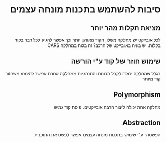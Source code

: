 <div dir="rtl">

# סיבות להשתמש בתכנות מונחה עצמים


## מציאת תקלות מהר יותר
לכל אובייקט יש מחלקה משלו, הקוד מאורגן יותר וכך אפשר להגיע לכל דבר בקוד בקלות. יש בעיה באובייקט של הרכב? זה בטח במחלקה CARS

## שימוש חוזר של קוד ע"י הורשה
בגלל שמחלקה יכולה לקבל תכונות והתנהגיות ממחלקה אחרת אפשר להימנע משחזור קוד מיותר

## Polymorphism 
מחלקה אחת יכולה ליצור הרבה אובייקטים. פיסת קוד גמיש

## Abstraction
הפשטה- ע"י שימוש בתכנות מונחה עצמים אפשר לפשט את התוכנית

</div>